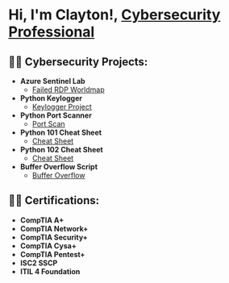 <h1>Hi, I'm Clayton!, <a href="https://www.linkedin.com/in/claytontalltree/">Cybersecurity Professional</a>

<h2>👨‍💻 Cybersecurity Projects:</h2>

- <b>Azure Sentinel Lab</b>
  - [Failed RDP Worldmap](https://github.com/claytree82/Azure-Sentinel-Project)
- <b>Python Keylogger</b>
  - [Keylogger Project](https://github.com/claytree82/Pyhton-keylogger)
- <b>Python Port Scanner</b>
  - [Port Scan](https://github.com/claytree82/Python-port-scanner)
- <b>Python 101 Cheat Sheet</b>
  - [Cheat Sheet](https://github.com/claytree82/Python101)
- <b>Python 102 Cheat Sheet</b>
  - [Cheat Sheet](https://github.com/claytree82/Python102)
- <b>Buffer Overflow Script</b>
  - [Buffer Overflow](https://github.com/claytree82/Basic-Buffer-Overflow-Script)
<h2>👨‍💻 Certifications:</h2>

- <b>CompTIA A+</b>
- <b>CompTIA Network+</b>
- <b>CompTIA Security+</b>
- <b>CompTIA Cysa+</b>
- <b>CompTIA Pentest+</b>
- <b>ISC2 SSCP</b>
- <b>ITIL 4 Foundation</b>

  


